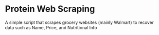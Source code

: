 # Protein Web Scraping
 
 A simple script that scrapes grocery websites (mainly Walmart) to recover data such as Name, Price, and Nutritional Info

